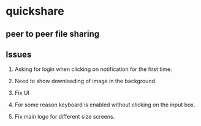 # quickshare

## peer to peer file sharing

## Issues
1. Asking for login when clicking on notification for the first time.

2. Need to show downloading of image in the background.

3. Fix UI

4. For some reason keyboard is enabled without clicking on the input box.

5. Fix main logo for different size screens.
